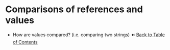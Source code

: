 # Comparisons of references and values
- How are values compared? (i.e. comparing two strings)
:rewind: [Back to Table of Contents](../README.md) <!-- BackToC -->
